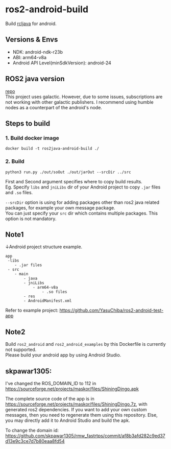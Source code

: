 # ros2-android-build

Build [rcljava](https://github.com/ros2-java/ros2_java) for android.  


## Versions & Envs

- NDK:  android-ndk-r23b
- ABI: arm64-v8a  
- Android API Level(minSdkVersion): android-24

## ROS2 java version  

[repo](./ros2_java_android.repos)  
This project uses galactic. However, due to some issues, subscriptions are not working with other galactic publishers. I recommend using humble nodes as a counterpart of the android's node.


## Steps to build

### 1. Build docker image
```
docker build -t ros2java-android-build ./
```

### 2. Build
```
python3 run.py ./out/soOut ./out/jarOut --srcDir ../src 
```
First and Second argument specifies where to copy build results.  
Eg. Specify `libs` and `jniLibs` dir of your Android project to copy `.jar` files and `.so` files.  

`--srcDir` option is using for adding packages other than ros2 java related packages, for example your own message package.  
You can just specify your `src` dir which contains multiple packages. This option is not mandatory.


## Note1   
↓Android project structure example.  
```
app
 -libs
    - .jar files
 - src
    - main
        - java
        - jniLibs
            - arm64-v8a
                - .so files
        - res
        - AndroidManifest.xml

```
Refer to example project: https://github.com/YasuChiba/ros2-android-test-app

## Note2 
Build `ros2_android` and `ros2_android_examples` by this Dockerfile is currently not supported.  
Please build your android app by using Android Studio.

## skpawar1305:
I've changed the ROS_DOMAIN_ID to 112 in https://sourceforge.net/projects/maskor/files/ShiningDingo.apk

The complete source code of the app is in https://sourceforge.net/projects/maskor/files/ShiningDingo.7z, with generated ros2 dependencies. If you want to add your own custom messages, then you need to regenerate them using this repository. Else, you may directly add it to Android Studio and build the apk.

To change the domain id:
https://github.com/skpawar1305/rmw_fastrtps/commit/af8b3afd282c9ed37d13e9c3ce7d7b80eaa8fd54
